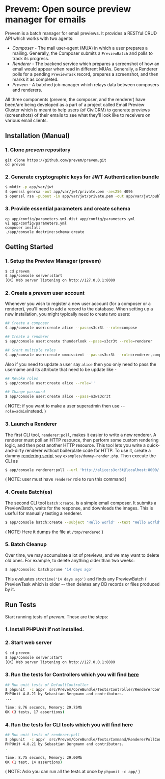 # Prevem: Open source preview manager for emails

Prevem is a batch manager for email previews. It provides a RESTful CRUD API
which works with two agents:

 * *Composer* - The mail user-agent (MUA) in which a user prepares a mailing.
   Generally, the Composer submits a `PreviewBatch` and polls to track its progress.
 * *Renderer* - The backend service which prepares a screenshot of how an email would
   appear when read in different MUAs. Generally, a Renderer polls for a pending
   `PreviewTask` record, prepares a screenshot, and then marks it as completed.
 * *Prevem* - A batched job manager which relays data between composers and renderers.

All three components (prevem, the composer, and the renderer) have been/are being developed as a part of a project called Email Preview Cluster which is meant to help users (of CiviCRM) to generate previews (screenshots) of their emails to see what they'll look like to receivers on various email clients.

## Installation (Manual)

### 1. Clone *prevem* repository
```
git clone https://github.com/prevem/prevem.git
cd prevem
```
### 2. Generate cryptographic keys for JWT Authentication bundle
``` bash
$ mkdir -p app/var/jwt
$ openssl genrsa -out app/var/jwt/private.pem -aes256 4096
$ openssl rsa -pubout -in app/var/jwt/private.pem -out app/var/jwt/public.pem
```
### 3. Provide essential parameters and create schema
```
cp app/config/parameters.yml.dist app/config/parameters.yml
vi app/config/parameters.yml
composer install
./app/console doctrine:schema:create
```


## Getting Started

### 1. Setup the Preview Manager (prevem)
``` bash
$ cd prevem
$ app/console server:start
[OK] Web server listening on http://127.0.0.1:8000
```

### 2. Create a *prevem* user account
Whenever you wish to register a new user account (for a composer or a renderer), you'll need to add a record to the database. When setting up a new installation, you might typically need to create two users:
``` bash
## Create a composer
$ app/console user:create alice --pass=s3cr3t --role=compose

## Create a renderer
$ app/console user:create thunderlook --pass=s3cr3t --role=renderer

## Grant multiple roles
$ app/console user:create omniscient --pass=s3cr3t --role=renderer,compose
```
Also if you need to update a user say ```alice``` then you only need to pass the username and its attribute that need to be update like -
``` bash
## Revoke roles
$ app/console user:create alice --role=''

## Change password
$ app/console user:create alice --pass=n3ws3cr3t
```
( NOTE: if you want to make a user superadmin then use ```--role=admin```instead. )

### 3. Launch a Renderer
The first CLI tool, ```renderer:poll```, makes it easier to write a new renderer. A renderer must poll an HTTP resource, then perform some custom rendering logic, and then post another HTTP resource. This tool lets you write a quick-and-dirty renderer without boilerplate code for HTTP. To use it, create a dummy [rendering script](https://github.com/prevem/prevem/tree/master/src/Prevem/CoreBundle/Tests/sample/render-script.php) say ```examples/dummy-render.php```. Then execute the CLI as
``` bash
$ app/console renderer:poll --url 'http://alice:s3cr3t@localhost:8000/' --name=dummy-renderer --cmd=examples/dummy-render.php
```
( NOTE: user must have ```renderer``` role to run this command )

### 4. Create Batch(es)
The second CLI tool ```batch:create```, is a simple email composer. It submits a PreviewBatch, waits for the response, and downloads the images. This is useful for manually testing a renderer.
``` bash
$ app/console batch:create --subject 'Hello world' --text "Hello world" --render thunderlook,iphone --url 'http://aliceuser:s3cr3tpass@localhost:8000/' --out '/tmp/rendered/'
```
( NOTE: Here it dumps the file at ```/tmp/rendered``` )

### 5. Batch Cleanup
Over time, we may accumulate a lot of previews, and we may want to delete old ones. For example, to delete anything older than two weeks:
``` bash
$ app/console: batch:prune '14 days ago'
```
This evaluates ```strotime('14 days ago')``` and finds any PreviewBatch / PreviewTask which is older -- then deletes any DB records or files produced by it.


## Run Tests
Start running tests of *prevem*. These are the steps:

### 1. Install PHPUnit if not installed.

### 2. Start web server
``` bash
$ cd prevem
$ app/console server:start
[OK] Web server listening on http://127.0.0.1:8000
```

### 3. Run the tests for Controllers which you will find [here](https://github.com/prevem/prevem/tree/master/src/Prevem/CoreBundle/Tests/Controller)
``` bash
## Run unit tests of DefaultController
$ phpunit  -c app/  src/Prevem/CoreBundle/Tests/Controller/RendererControllerTest.php
PHPUnit 4.8.21 by Sebastian Bergmann and contributors.
...

Time: 8.76 seconds, Memory: 29.75Mb
OK (3 tests, 17 assertions)
```

### 4. Run the tests for CLI tools which you will find [here](https://github.com/prevem/prevem/tree/master/src/Prevem/CoreBundle/Tests/Command)
``` bash
## Run unit tests of renderer:poll
$ phpunit  -c app/  src/Prevem/CoreBundle/Tests/Command/RendererPollCommandTest.php
PHPUnit 4.8.21 by Sebastian Bergmann and contributors.
.

Time: 8.75 seconds, Memory: 29.00Mb
OK (1 test, 14 assertions)
```
( NOTE: Aslo you can run all the tests at once by ```phpunit -c app/``` )

